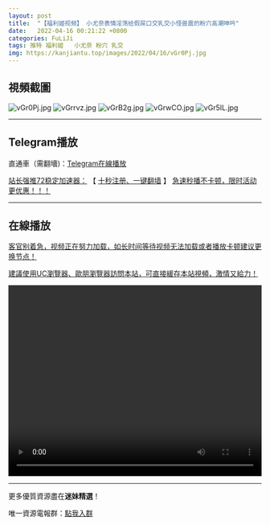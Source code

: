 ```yaml
---
layout: post
title:  "【福利姬视频】 小尤奈表情淫荡给假屌口交乳交小怪兽震的粉穴高潮呻吟"
date:   2022-04-16 00:21:22 +0800
categories: FuLiJi
tags: 推特 福利姬   小尤奈 粉穴 乳交
img: https://kanjiantu.top/images/2022/04/16/vGr0Pj.jpg
---
```



## 視頻截圖

![vGr0Pj.jpg](https://kanjiantu.top/images/2022/04/16/vGr0Pj.jpg)
![vGrrvz.jpg](https://kanjiantu.top/images/2022/04/16/vGrrvz.jpg)
![vGrB2g.jpg](https://kanjiantu.top/images/2022/04/16/vGrB2g.jpg)
![vGrwCO.jpg](https://kanjiantu.top/images/2022/04/16/vGrwCO.jpg)
![vGr5IL.jpg](https://kanjiantu.top/images/2022/04/16/vGr5IL.jpg)

* * *
## Telegram播放

直通車（需翻墻)：[Telegram在線播放](https://t.me/mimeijingxuan/740)

<u>站长强推72稳定加速器：</u> 【 [十秒注册、一键翻墙](https://72vpn.xyz/#/register?code=mimei) 】
<u>  急速秒播不卡顿，限时活动更优惠！！！</u>
* * *
## 在線播放
<u>客官别着急，视频正在努力加载，如长时间等待视频无法加载或者播放卡顿建议更换节点！</u>

<u>建議使用UC瀏覽器、歐朋瀏覽器訪問本站，可直接緩存本站視頻，激情又給力！</u>
<center><video src="https://cdn.publer.io/uploads/videos/62518cbbdb27973fa7fa7949/89d9a243e2128929deb2f73106632f04.mp4" width="100%" height="380px" controls="controls"></video></center>

* * *
更多優質資源盡在**迷妹精選**！

唯一資源電報群：[點我入群](https://t.me/mimeijingxuan)


